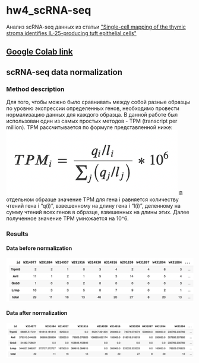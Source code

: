 # hw4_scRNA-seq
Анализ scRNA-seq данных из статьи ["Single-cell mapping of the thymic stroma identifies IL-25-producing tuft epithelial cells"](https://drive.google.com/file/d/1PozBU0cxuXQIQcKqGvgZ-6-bQ1wxwD-2/view?usp=sharing)
## [Google Colab link](https://colab.research.google.com/drive/1Aq2B7r6gzBAMxI8udHeruYxEfhwalmN_?usp=sharing)
## scRNA-seq data normalization
### Method description
Для того, чтобы можно было сравнивать между собой разные образцы по уровню экспрессии определенных генов, необходимо провести нормализацию данных для каждого образца. В данной работе был использован один из самых простых методов - TPM (transcript per million). TPM рассчитывается по формуле представленной ниже:
![](images/tpm_formula.png)
В отдельном образце значение TPM для гена i равняется количеству чтений гена i “q(i)”, взвешенному на длину гена i “l(i)”, деленному на сумму чтений всех генов в образце, взвешенных на длины этих. Далее полученное значение TPM умножается на 10^6.
### Results
#### Data before normalization
![](images/pre-norm_counts.png)
#### Data after normalization
![](images/norm_counts.png)
